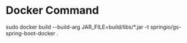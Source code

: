 # Docker Command

sudo docker build --build-arg JAR_FILE=build/libs/\*.jar -t springio/gs-spring-boot-docker .